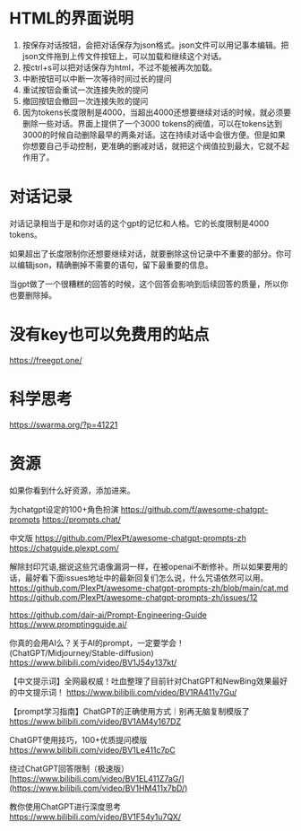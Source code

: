 # HTML的界面说明

1. 按保存对话按钮，会把对话保存为json格式。json文件可以用记事本编辑。把json文件拖到上传文件按钮上，可以加载和继续这个对话。
2. 按ctrl+s可以把对话保存为html，不过不能被再次加载。
3. 中断按钮可以中断一次等待时间过长的提问
4. 重试按钮会重试一次连接失败的提问
5. 撤回按钮会撤回一次连接失败的提问
6. 因为tokens长度限制是4000，当超出4000还想要继续对话的时候，就必须要删除一些对话。界面上提供了一个3000 tokens的阀值，可以在tokens达到3000的时候自动删除最早的两条对话。这在持续对话中会很方便。但是如果你想要自己手动控制，更准确的删减对话，就把这个阀值拉到最大，它就不起作用了。


# 对话记录

对话记录相当于是和你对话的这个gpt的记忆和人格。它的长度限制是4000 tokens。

如果超出了长度限制你还想要继续对话，就要删除这份记录中不重要的部分。你可以编辑json，精确删掉不需要的语句，留下最重要的信息。

当gpt做了一个很糟糕的回答的时候，这个回答会影响到后续回答的质量，所以你也要删除掉。

# 没有key也可以免费用的站点

https://freegpt.one/

# 科学思考

https://swarma.org/?p=41221

# 资源

如果你看到什么好资源，添加进来。


为chatgpt设定的100+角色扮演 
https://github.com/f/awesome-chatgpt-prompts 
https://prompts.chat/

中文版
https://github.com/PlexPt/awesome-chatgpt-prompts-zh
https://chatguide.plexpt.com/

解除封印咒语,据说这些咒语像漏洞一样，在被openai不断修补。所以如果要用的话，最好看下面issues地址中的最新回复们怎么说，什么咒语依然可以用。
https://github.com/PlexPt/awesome-chatgpt-prompts-zh/blob/main/cat.md
https://github.com/PlexPt/awesome-chatgpt-prompts-zh/issues/12


https://github.com/dair-ai/Prompt-Engineering-Guide 
https://www.promptingguide.ai/

你真的会用AI么？关于AI的prompt，一定要学会！(ChatGPT/Midjourney/Stable-diffusion) https://www.bilibili.com/video/BV1J54y137kt/

【中文提示词】全网最权威！吐血整理了目前针对ChatGPT和NewBing效果最好的中文提示词！ https://www.bilibili.com/video/BV1RA411y7Gu/

【prompt学习指南】ChatGPT的正确使用方式｜别再无脑复制模版了 https://www.bilibili.com/video/BV1AM4y167DZ

ChatGPT使用技巧，100+优质提问模版 https://www.bilibili.com/video/BV1Le411c7pC

绕过ChatGPT回答限制（极速版） [https://www.bilibili.com/video/BV1EL411Z7aG/](https://www.bilibili.com/video/BV1HM411x7bD/)

教你使用ChatGPT进行深度思考  https://www.bilibili.com/video/BV1F54y1u7QX/


